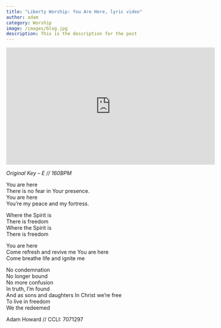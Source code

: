 ```yaml
---
title: "Liberty Worship: You Are Here, lyric video"
author: adam
category: Worship
image: /images/blog.jpg
description: This is the description for the post
---
```


<iframe width="560" height="315" src="https://www.youtube.com/embed/5ZqYdLkQo3o" frameborder="0" allowfullscreen></iframe>

_Original Key – E // 160BPM_

You are here  
There is no fear in Your presence.  
You are here  
You’re my peace and my fortress.  

Where the Spirit is  
There is freedom  
Where the Spirit is  
There is freedom  

You are here  
Come refresh and revive me You are here  
Come breathe life and ignite me  

No condemnation  
No longer bound  
No more confusion  
In truth, I’m found  
And as sons and daughters In Christ we’re free  
To live in freedom  
We the redeemed  

Adam Howard // CCLI: 7071297
